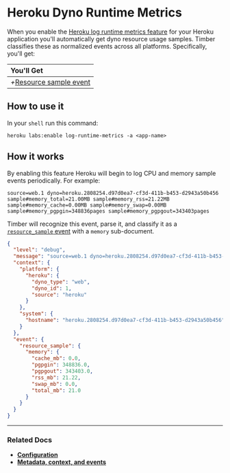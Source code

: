 # Heroku Dyno Runtime Metrics

When you enable the [Heroku log runtime metrics feature](https://devcenter.heroku.com/articles/log-runtime-metrics) for your Heroku application you'll automatically get dyno resource usage samples. Timber classifies these as normalized events across all platforms. Specifically, you'll get:

|You'll Get|
|:------|
|<i>+</i>[Resource sample event](/concepts/the-timber-log-event-schema/events/resource-sample-event)|


## How to use it

In your `shell` run this command:

```
heroku labs:enable log-runtime-metrics -a <app-name>
```


## How it works

By enabling this feature Heroku will begin to log CPU and memory sample events periodically. For example:

```
source=web.1 dyno=heroku.2808254.d97d0ea7-cf3d-411b-b453-d2943a50b456 sample#memory_total=21.00MB sample#memory_rss=21.22MB sample#memory_cache=0.00MB sample#memory_swap=0.00MB sample#memory_pgpgin=348836pages sample#memory_pgpgout=343403pages
```

Timber will recognize this event, parse it, and classify it as a [`resource_sample` event](/concepts/the-timber-log-event-schema/events/resource-sample-event) with a `memory` sub-document.

```json
{
  "level": "debug",
  "message": "source=web.1 dyno=heroku.2808254.d97d0ea7-cf3d-411b-b453-d2943a50b456 sample#memory_total=21.00MB sample#memory_rss=21.22MB sample#memory_cache=0.00MB sample#memory_swap=0.00MB sample#memory_pgpgin=348836pages sample#memory_pgpgout=343403pages",
  "context": {
    "platform": {
      "heroku": {
        "dyno_type": "web",
        "dyno_id": 1,
        "source": "heroku"
      }
    },
    "system": {
      "hostname": "heroku.2808254.d97d0ea7-cf3d-411b-b453-d2943a50b456"
    }
  },
  "event": {
    "resource_sample": {
      "memory": {
        "cache_mb": 0.0,
        "pgpgin": 348836.0,
        "pgpgout": 343403.0,
        "rss_mb": 21.22,
        "swap_mb": 0.0,
        "total_mb": 21.0
      }
    }
  }
}
```

---

### Related Docs

* [**Configuration**](/platforms/heroku/configuration)
* [**Metadata, context, and events**](/concepts/metadata-context-and-events)
